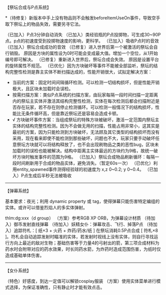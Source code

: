 
【祭坛合成与P点系统】

*（待修复）新版本中手上没有物品则不会触发beforeItemUseOn事件，导致空手取下祭坛上的物品失效，需要另寻它法。


（已加入）P点3分钟自动消失
（已加入）类经验瓶的P点投掷物，可生成30~90P点。p点的初速度受到投掷物速度的影响，更科学。
（已加入）吸收P点时的音效
（已加入）祭坛合成成功的音效
（已修复）进入世界后第一个被激活的祭坛会自行销毁。  原因是方块的属性设为0时可能会变成最大值。增加一个空位，从1开始编号即可解决。
（已修复）重新进入世界后，祭坛合成会失效。   原因是设置平台的旋转属性不规范。
（已优化）因为方块破坏等事件不能被全部监听，祭坛的结构完整性检测是靠主实体不断扫描达成的，性能开销很大，试拟定解决方案：
- 当前的方案：固定时间间隔循环检测。可以检测一切结构损坏，但是性能开销极大，且区块未加载时会误检。
- 按需扫描方案：类似P点系统的扫描方案，由玩家每隔一段时间扫描一定距离内的祭坛主实体并激活其结构完整性检测，实体在每次检测后都会扫描附近是否存在玩家，若不存在则停止检测循环。可以检测一般情况下的结构损坏，性能比无条件循环高，但是靠近祭坛还是容易会造成卡顿。
- √ 方块破坏事件方案：当组成祭坛的特殊方块被破坏，激活一定范围内祭坛主实体的结构完整性检测。因为不会做无用的扫描，性能占用非常小，这其实是最初的方案，因为只能检测到方块破坏，无法顾及其它类型的结构损坏而没有采用，现在看来即使不能检测到那些破坏，问题也不大，玩家只要手动破坏任意祭坛方块就可以将结构释放了，也不会出现刷物品之类的恶性bug，区块未加载时的误检也能被解决。结构中距离主实体最远的方块约为9格，故统一破坏方块时触发事件的范围为9格。
（已加入）祭坛合成物品刷新循环：每隔一段时间刷新用于合成的物品实体，避免消失。（暂定60s一次）
（已优化）利用entity_spawned事件测得经验球的初速度为 x,z 0~0.2; y 0~0.4。
（已加入）P点生成后半秒无法被吸收

-----

【弹幕系统】

基本要求：夜光；利用 dynamic property 或 tag，使得弹幕只能伤害特定编组的实体。或许可以借鉴烈焰人的多实体弹射。

thlm:dg:xxx（d group）
（方案）参考RGB XP ORB，为弹幕设计材质
（待加入）御币发射直线弹幕
（待加入）妖精女仆：弹幕攻击、飞行、掉落P点
（待加入）追踪符札：[ 纸×3 + 火药 + 炸药/药水/纸 ] 在祭坛消耗0.5P点合成 [ 符札×8 ]。符札会自动追踪发射时瞄准的实体，若发射时视线上没有实体，则自行寻找运行方向上最近的敌对生物；基础伤害等于力量4的弓射出的箭，第三项合成材料为药水时会附带对应的药水效果，时长同药水箭，为炸药时造成范围伤害，为纸时仅造成基础单体伤害。

-----

【女仆系统】

（特色）好感度，到达一定值可以解锁cosplay服装
（方案）使用实体菜单进行模式选择，为保证准确性，只有静止时才能有效点击。